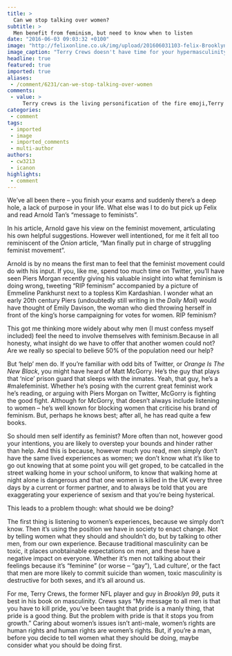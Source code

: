 ```yaml
---
title: >
  Can we stop talking over women?
subtitle: >
  Men benefit from feminism, but need to know when to listen
date: "2016-06-03 09:03:32 +0100"
image: "http://felixonline.co.uk/img/upload/201606031103-felix-Brooklyn-Nine-Nine-Pilot-Pictures.jpg"
image_caption: "Terry Crews doesn't have time for your hypermasculinity bullcrap."
headline: true
featured: true
imported: true
aliases:
 - /comment/6231/can-we-stop-talking-over-women
comments:
 - value: >
     Terry crews is the living personification of the fire emoji,Terry crews is the living personification of the fire emoji,Terry crews is the living personification of the fire emoji,Terry crews is the living personification of the fire emoji,Hi Anonymous, it's Arnold, the writer of the article you referenced.<br>First I should express my gratitude that you did not outright lambast or shame me for disagreeing with the opinions you hold.<br>However, why didn't you address any one of my criticisms of intersectional theory or privilege theory?<br>Rather than addressing these issues, you chose to go on about my gender instead of the concerns I raised.<br>That is why I said I feared the intractability of the feminist movement. No one (or too few) from within the movement will stand to correct its excesses!<br>Before I am accused of missing the point of your article, let me address your criticisms (following which I hope someone will address my own criticisms of modern feminism)<br>1. I have no intentions of controlling how feminists
categories:
 - comment
tags:
 - imported
 - image
 - imported_comments
 - multi-author
authors:
 - cw3213
 - icanon
highlights:
 - comment
---
```


We’ve all been there – you finish your exams and suddenly there’s a deep hole, a lack of purpose in your life. What else was I to do but pick up Felix and read Arnold Tan’s “message to feminists”.

In his article, Arnold gave his view on the feminist movement, articulating his own helpful suggestions. However well intentioned, for me it felt all too reminiscent of the _Onion_ article, “Man finally put in charge of struggling feminist movement”.

Arnold is by no means the first man to feel that the feminist movement could do with his input. If you, like me, spend too much time on Twitter, you’ll have seen Piers Morgan recently giving his valuable insight into what feminism is doing wrong, tweeting “RIP feminism” accompanied by a picture of Emmeline Pankhurst next to a topless Kim Kardashian. I wonder what an early 20th century Piers (undoubtedly still writing in the _Daily Mail_) would have thought of Emily Davison, the woman who died throwing herself in front of the king’s horse campaigning for votes for women. RIP feminism?

This got me thinking more widely about why men (I must confess myself included) feel the need to involve themselves with feminism.Because in all honesty, what insight do we have to offer that another women could not? Are we really so special to believe 50% of the population need our help?

But ‘help’ men do. If you’re familiar with odd bits of Twitter, or _Orange Is The New Black_, you might have heard of Matt McGorry. He’s the guy that plays that ‘nice’ prison guard that sleeps with the inmates. Yeah, that guy, he’s a #malefeminist. Whether he’s posing with the current great feminist work he’s reading, or arguing with Piers Morgan on Twitter, McGorry is fighting the good fight. Although for McGorry, that doesn’t always include listening to women – he’s  well known for blocking women that criticise his brand of feminism. But, perhaps he knows best; after all, he has read quite a few books.

So should men self identify as feminist? More often than not, however good your intentions, you are likely to overstep your bounds and hinder rather than help. And this is because, however much you read, men simply don’t have the same lived experiences as women; we don’t know what it’s like to go out knowing that at some point you will get groped, to be catcalled in the street walking home in your school uniform, to know that walking home at night alone is dangerous and that one women is killed in the UK every three days by a current or former partner, and to always be told that you are exaggerating your experience of sexism and that you’re being hysterical.

This leads to a problem though: what should we be doing?

The first thing is listening to women’s experiences, because we simply don’t know. Then it’s using the position we have in society to enact change. Not by telling women what they should and shouldn’t do, but by talking to other men, from our own experience. Because traditional masculinity can be toxic, it places unobtainable expectations on men, and these have a negative impact on everyone. Whether it’s men not talking about their feelings because it’s “feminine” (or worse – “gay”), ‘Lad culture’, or the fact that men are more likely to commit suicide than women, toxic masculinity is destructive for both sexes, and it’s all around us.

For me, Terry Crews, the former NFL player and guy in _Brooklyn 99_, puts it best in his book on masculinity. Crews says “My message to all men is that you have to kill pride, you’ve been taught that pride is a manly thing, that pride is a good thing. But the problem with pride is that it stops you from growth.” Caring about women’s issues isn’t anti-male, women’s rights are human rights and human rights are women’s rights. But, if you’re a man, before you decide to tell women what they should be doing, maybe consider what you should be doing first.
